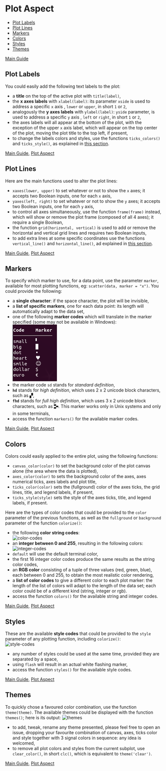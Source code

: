 # Plot Aspect
- [Plot Labels](https://github.com/piccolomo/plotext/blob/master/readme/aspect.md#plot-labels)
- [Plot Lines](https://github.com/piccolomo/plotext/blob/master/readme/aspect.md#plot-lines)
- [Markers](https://github.com/piccolomo/plotext/blob/master/readme/aspect.md#markers)
- [Colors](https://github.com/piccolomo/plotext/blob/master/readme/aspect.md#colors)
- [Styles](https://github.com/piccolomo/plotext/blob/master/readme/aspect.md#styles)
- [Themes](https://github.com/piccolomo/plotext/blob/master/readme/aspect.md#themes)

[Main Guide](https://github.com/piccolomo/plotext#guide)


## Plot Labels
You could easily add the following text labels to the plot:

- a **title** on the top of the active plot with `title(label)`,
- the **x axes labels** with `xlabel(label)`: its parameter `xside` is used to address a specific `x` axis , `lower` or `upper`, in short `1` or `2`,
- analogously the **y axes labels** with `ylabel(label)`: `yside` parameter, is used to address a specific `y` axis , `left` or `right`, in short `1` or `2`,
- the axes labels will all appear at the bottom of the plot, with the exception of the upper `x` axis label, which will appear on the top center of the plot, moving the plot title to the top left, if present,
- to change the labels colors and styles, use the functions `ticks_colors()` and `ticks_style()`, as explained in [this section](https://github.com/piccolomo/plotext/blob/master/readme/aspect.md#colors).

[Main Guide](https://github.com/piccolomo/plotext#guide), [Plot Aspect](https://github.com/piccolomo/plotext/blob/master/readme/aspect.md#plot-aspect)


## Plot Lines
Here are the main functions used to alter the plot lines:
- `xaxes(lower, upper)` to set whatever or not to show the `x` axes; it accepts two Boolean inputs, one for each `x` axis,
- `yaxes(left, right)` to set whatever or not to show the `y` axes; it accepts two Boolean inputs, one for each `y` axis,
- to control all axes simultaneously, use the function `frame(frame)` instead, which will show or remove the plot frame (composed of all 4 axes); it require a single Boolean,
- the function `grid(horizontal, vertical)` is used to add or remove the horizontal and vertical grid lines and requires two Boolean inputs,
- to add extra lines at some specific coordinates use the functions `vertical_line()` and `horizontal_line()`, ad explained in [this section](https://github.com/piccolomo/plotext/blob/master/readme/other.md#estra-line-plot).

[Main Guide](https://github.com/piccolomo/plotext#guide), [Plot Aspect](https://github.com/piccolomo/plotext/blob/master/readme/aspect.md#plot-aspect)


## Markers
To specify which marker to use, for a data point, use the parameter `marker`, available for most plotting functions, eg: `scatter(data, marker = "x")`. You could provide the following:

- a **single character**: if the space character, the plot will be invisible,
- a **list of specific markers**, one for each data point: its length will automatically adapt to the data set,
- one of the following **marker codes** which will translate in the marker specified (some may not be available in Windows): 
  ![markers](https://raw.githubusercontent.com/piccolomo/plotext/master/images/markers.png)
- the marker code `sd` stands for *standard definition*,
- **`hd`** stands for *high definition*, which uses 2 x 2 unicode block characters, such as ▞,
- **`fhd`** stands for *full high definition*, which uses 3 x 2 unicode block characters, such as 🬗.  This marker works only in Unix systems and only in some terminals,
- access the function `markers()` for the available marker codes.

[Main Guide](https://github.com/piccolomo/plotext#guide), [Plot Aspect](https://github.com/piccolomo/plotext/blob/master/readme/aspect.md#plot-aspect)


## Colors
Colors could easily applied to the entire plot, using the following functions:

- `canvas_color(color)` to set the background color of the plot canvas alone (the area where the data is plotted),
- `axes_color(color)` to sets the background color of the axes, axes numerical ticks, axes labels and plot title,
- `ticks_color(color)` sets the (fullground) color of the axes ticks, the grid lines, title, and legend labels, if present,
- `ticks_style(style)` sets the style of the axes ticks, title, and legend labels, if present.

Here are the types of color codes that could be provided to the `color` parameter of the previous functions, as well as the `fullground` or `background` parameter of the function `colorize()`:
- the following **color string codes**:\
![color-codes](https://raw.githubusercontent.com/piccolomo/plotext/master/images/color-codes.png)
- an **integer between 0 and 255**, resulting in the following colors:
![integer-codes](https://raw.githubusercontent.com/piccolomo/plotext/master/images/integer-codes.png)
- `default` will use the default terminal color,
- the first 16 integer color codes produce the same results as the string color codes,
- an **RGB color** consisting of a tuple of three values (red, green, blue), each between 0 and 255, to obtain the most realistic color rendering,
- a **list of color codes** to give a different color to each plot marker: the length of the list of colors will adapt to the length of the data set; each color could be of a different kind (string, integer or rgb).
- access the function `colors()` for the available string and integer codes.

[Main Guide](https://github.com/piccolomo/plotext#guide), [Plot Aspect](https://github.com/piccolomo/plotext/blob/master/readme/aspect.md#plot-aspect)


## Styles
These are the available **style codes** that could be provided to the `style` parameter of any plotting function, including `colorize()`:\
![style-codes](https://raw.githubusercontent.com/piccolomo/plotext/master/images/styles.png)
- any number of styles could be used at the same time, provided they are separated by a space,
- using `flash` will result in an actual white flashing marker,
- access the function `styles()` for the available style codes.

[Main Guide](https://github.com/piccolomo/plotext#guide), [Plot Aspect](https://github.com/piccolomo/plotext/blob/master/readme/aspect.md#plot-aspect)


## Themes
To quickly chose a favoured color combination, use the function `theme(theme)`. The available themes could be displayed with the function `themes()`; here is its output: 
![themes](https://raw.githubusercontent.com/piccolomo/plotext/master/images/themes.png)
- to add, tweak, rename any theme presented, please feel free to open an issue, dropping your favourite combination of canvas, axes, ticks color and style together with 3 signal colors in sequence: any idea is welcomed,
- to remove all plot colors and styles from the current subplot, use `clear_color()`, in short `clc()`, which is equivalent to `theme('clear')`.

[Main Guide](https://github.com/piccolomo/plotext#guide), [Plot Aspect](https://github.com/piccolomo/plotext/blob/master/readme/aspect.md#plot-aspect)
